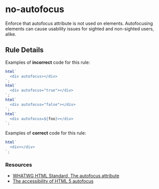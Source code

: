 # no-autofocus

Enforce that autofocus attribute is not used on elements. Autofocusing elements can cause usability issues for sighted and non-sighted users, alike.

## Rule Details

Examples of **incorrect** code for this rule:

```js
html`
  <div autofocus></div>
`;
html`
  <div autofocus="true"></div>
`;
html`
  <div autofocus="false"></div>
`;
html`
  <div autofocus=${foo}></div>
`;
```

Examples of **correct** code for this rule:

```js
html`
  <div></div>
`;
```

### Resources

- [WHATWG HTML Standard, The autofocus attribute](https://html.spec.whatwg.org/multipage/interaction.html#attr-fe-autofocus)
- [The accessibility of HTML 5 autofocus](https://www.brucelawson.co.uk/2009/the-accessibility-of-html-5-autofocus/)
